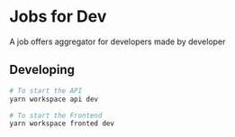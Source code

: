 # Jobs for Dev

A job offers aggregator for developers made by developer


## Developing

```bash
# To start the API
yarn workspace api dev

# To start the Frontend
yarn workspace fronted dev 
```